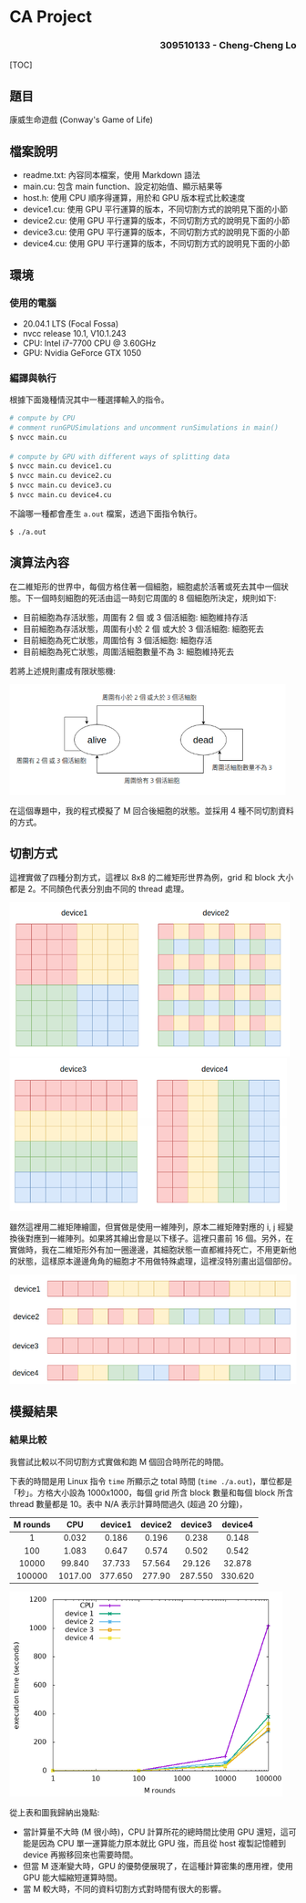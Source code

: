 # CA Project

<h3 align=right> 309510133 - Cheng-Cheng Lo </h3>

[TOC]

## 題目

康威生命遊戲 (Conway's Game of Life)

## 檔案說明

* readme.txt: 內容同本檔案，使用 Markdown 語法
* main.cu: 包含 main function、設定初始值、顯示結果等
* host.h: 使用 CPU 順序得運算，用於和 GPU 版本程式比較速度
* device1.cu: 使用 GPU 平行運算的版本，不同切割方式的說明見下面的小節
* device2.cu: 使用 GPU 平行運算的版本，不同切割方式的說明見下面的小節
* device3.cu: 使用 GPU 平行運算的版本，不同切割方式的說明見下面的小節
* device4.cu: 使用 GPU 平行運算的版本，不同切割方式的說明見下面的小節

## 環境

### 使用的電腦

* 20.04.1 LTS (Focal Fossa)
* nvcc release 10.1, V10.1.243
* CPU: Intel i7-7700 CPU @ 3.60GHz
* GPU: Nvidia GeForce GTX 1050

### 編譯與執行

根據下面幾種情況其中一種選擇輸入的指令。

```bash
# compute by CPU
# comment runGPUSimulations and uncomment runSimulations in main()
$ nvcc main.cu

# compute by GPU with different ways of splitting data
$ nvcc main.cu device1.cu
$ nvcc main.cu device2.cu
$ nvcc main.cu device3.cu
$ nvcc main.cu device4.cu
```

不論哪一種都會產生 `a.out` 檔案，透過下面指令執行。

```bash
$ ./a.out
```

## 演算法內容

在二維矩形的世界中，每個方格住著一個細胞，細胞處於活著或死去其中一個狀態。下一個時刻細胞的死活由這一時刻它周圍的 8 個細胞所決定，規則如下:

* 目前細胞為存活狀態，周圍有 2 個 或 3 個活細胞: 細胞維持存活
* 目前細胞為存活狀態，周圍有小於 2 個 或大於 3 個活細胞: 細胞死去
* 目前細胞為死亡狀態，周圍恰有 3 個活細胞: 細胞存活
* 目前細胞為死亡狀態，周圍活細胞數量不為 3: 細胞維持死去

若將上述規則畫成有限狀態機:

<img src="Screenshot 2021-06-15 132458.png" alt="Screenshot 2021-06-15 13:24:58" style="zoom:67%;" />

在這個專題中，我的程式模擬了 M 回合後細胞的狀態。並採用 4 種不同切割資料的方式。

## 切割方式

這裡實做了四種分割方式，這裡以 8x8 的二維矩形世界為例，grid 和 block 大小都是 2。不同顏色代表分別由不同的 thread 處理。

<img src="Screenshot 2021-06-15 124545.png" alt="Screenshot 2021-06-15 12:45:45" style="zoom:67%;" />

<img src="Screenshot 2021-06-15 124611.png" alt="Screenshot 2021-06-15 12:46:11" style="zoom:67%;" />

雖然這裡用二維矩陣繪圖，但實做是使用一維陣列，原本二維矩陣對應的 i, j 經變換後對應到一維陣列。如果將其繪出會是以下樣子。這裡只畫前 16 個。另外，在實做時，我在二維矩形外有加一圈邊邊，其細胞狀態一直都維持死亡，不用更新他的狀態，這樣原本邊邊角角的細胞才不用做特殊處理，這裡沒特別畫出這個部份。

<img src="Screenshot 2021-06-15 124625.png" alt="Screenshot 2021-06-15 12:46:25" style="zoom:67%;" />

## 模擬結果

### 結果比較

我嘗試比較以不同切割方式實做和跑 M 個回合時所花的時間。

下表的時間是用 Linux 指令 `time` 所顯示之 total 時間 (`time ./a.out`)，單位都是「秒」。方格大小設為 1000x1000，每個 grid 所含 block 數量和每個 block 所含 thread 數量都是 10。表中 N/A 表示計算時間過久 (超過 20 分鐘)，

| M rounds |   CPU   | device1 | device2 | device3 | device4 |
| :------: | :-----: | :-----: | :-----: | :-----: | :-----: |
|    1     |  0.032  |  0.186  |  0.196  |  0.238  |  0.148  |
|   100    |  1.083  |  0.647  |  0.574  |  0.502  |  0.542  |
|  10000   | 99.840  | 37.733  | 57.564  | 29.126  | 32.878  |
|  100000  | 1017.00 | 377.650 | 277.90  | 287.550 | 330.620 |

<img src="statistic.png" alt="statistic" style="zoom:75%;" />

從上表和圖我歸納出幾點:

* 當計算量不大時 (M 很小時)，CPU 計算所花的總時間比使用 GPU 還短，這可能是因為 CPU 單一運算能力原本就比 GPU 強，而且從 host 複製記憶體到 device 再搬移回來也需要時間。
* 但當 M 逐漸變大時，GPU 的優勢便展現了，在這種計算密集的應用裡，使用 GPU 能大幅縮短運算時間。
* 當 M 較大時，不同的資料切割方式對時間有很大的影響。
